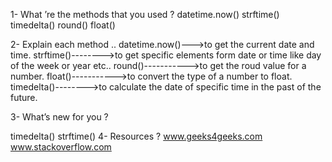 1- What ’re the methods that you used ?
datetime.now()
strftime()
timedelta()
round()
float()



2- Explain each method ..
datetime.now()--->to get the current date and time.
strftime()-------->to get specific elements form date or time like day of the week or year etc..
round()----------->to get the roud value for a number.
float()----------->to convert the type of a number to float.
timedelta()-------->to calculate the date of specific time in the past of the future.

3- What’s new for you ?

timedelta()
strftime()
4- Resources ? 
www.geeks4geeks.com
www.stackoverflow.com
